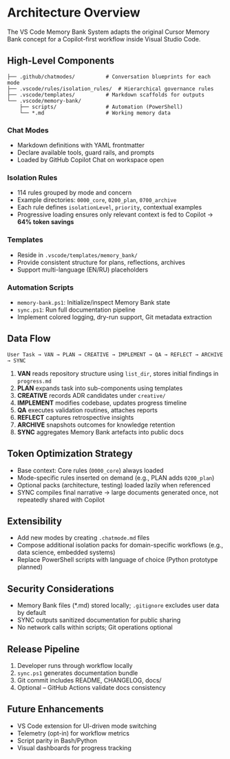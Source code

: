 # Architecture Overview

The VS Code Memory Bank System adapts the original Cursor Memory Bank concept for a Copilot-first workflow inside Visual Studio Code.

## High-Level Components

```text
├── .github/chatmodes/          # Conversation blueprints for each mode
├── .vscode/rules/isolation_rules/  # Hierarchical governance rules
├── .vscode/templates/          # Markdown scaffolds for outputs
└── .vscode/memory-bank/
    ├── scripts/                # Automation (PowerShell)
    └── *.md                    # Working memory data
```

### Chat Modes
- Markdown definitions with YAML frontmatter
- Declare available tools, guard rails, and prompts
- Loaded by GitHub Copilot Chat on workspace open

### Isolation Rules
- 114 rules grouped by mode and concern
- Example directories: `0000_core`, `0200_plan`, `0700_archive`
- Each rule defines `isolationLevel`, `priority`, contextual examples
- Progressive loading ensures only relevant context is fed to Copilot → **64% token savings**

### Templates
- Reside in `.vscode/templates/memory_bank/`
- Provide consistent structure for plans, reflections, archives
- Support multi-language (EN/RU) placeholders

### Automation Scripts
- `memory-bank.ps1`: Initialize/inspect Memory Bank state
- `sync.ps1`: Run full documentation pipeline
- Implement colored logging, dry-run support, Git metadata extraction

## Data Flow

```text
User Task → VAN → PLAN → CREATIVE → IMPLEMENT → QA → REFLECT → ARCHIVE → SYNC
```

1. **VAN** reads repository structure using `list_dir`, stores initial findings in `progress.md`
2. **PLAN** expands task into sub-components using templates
3. **CREATIVE** records ADR candidates under `creative/`
4. **IMPLEMENT** modifies codebase, updates progress timeline
5. **QA** executes validation routines, attaches reports
6. **REFLECT** captures retrospective insights
7. **ARCHIVE** snapshots outcomes for knowledge retention
8. **SYNC** aggregates Memory Bank artefacts into public docs

## Token Optimization Strategy
- Base context: Core rules (`0000_core`) always loaded
- Mode-specific rules inserted on demand (e.g., PLAN adds `0200_plan`)
- Optional packs (architecture, testing) loaded lazily when referenced
- SYNC compiles final narrative → large documents generated once, not repeatedly shared with Copilot

## Extensibility
- Add new modes by creating `.chatmode.md` files
- Compose additional isolation packs for domain-specific workflows (e.g., data science, embedded systems)
- Replace PowerShell scripts with language of choice (Python prototype planned)

## Security Considerations
- Memory Bank files (*.md) stored locally; `.gitignore` excludes user data by default
- SYNC outputs sanitized documentation for public sharing
- No network calls within scripts; Git operations optional

## Release Pipeline
1. Developer runs through workflow locally
2. `sync.ps1` generates documentation bundle
3. Git commit includes README, CHANGELOG, docs/
4. Optional – GitHub Actions validate docs consistency

## Future Enhancements
- VS Code extension for UI-driven mode switching
- Telemetry (opt-in) for workflow metrics
- Script parity in Bash/Python
- Visual dashboards for progress tracking
